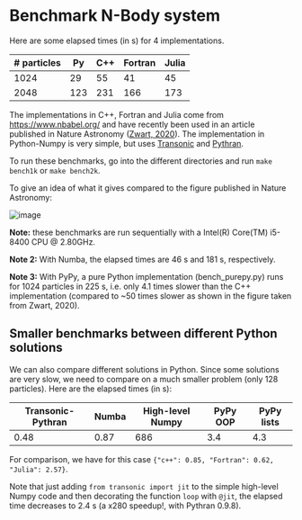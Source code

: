 # Benchmark N-Body system

Here are some elapsed times (in s) for 4 implementations.

| # particles |  Py | C++ | Fortran | Julia |
|-------------|-----|-----|---------|-------|
|     1024    |  29 |  55 |   41    |   45  |
|     2048    | 123 | 231 |  166    |  173  |

The implementations in C++, Fortran and Julia come from https://www.nbabel.org/
and have recently been used in an article published in Nature Astronomy
([Zwart, 2020](https://arxiv.org/pdf/2009.11295.pdf)). The implementation in
Python-Numpy is very simple, but uses
[Transonic](https://transonic.readthedocs.io) and
[Pythran](https://pythran.readthedocs.io).

To run these benchmarks, go into the different directories and run `make
bench1k` or `make bench2k`.

To give an idea of what it gives compared to the figure published in Nature Astronomy:

![image](https://raw.githubusercontent.com/paugier/nbabel/master/py/fig/fig_ecolo_impact_transonic.png)

**Note:** these benchmarks are run sequentially with a Intel(R) Core(TM)
i5-8400 CPU @ 2.80GHz.

**Note 2:** With Numba, the elapsed times are 46 s and 181 s, respectively.

**Note 3:** With PyPy, a pure Python implementation (bench_purepy.py) runs for
1024 particles in 225 s, i.e. only 4.1 times slower than the C++ implementation
(compared to ~50 times slower as shown in the figure taken from Zwart, 2020).

## Smaller benchmarks between different Python solutions

We can also compare different solutions in Python. Since some solutions are
very slow, we need to compare on a much smaller problem (only 128 particles).
Here are the elapsed times (in s):

| Transonic-Pythran | Numba | High-level Numpy | PyPy OOP | PyPy lists |
|-------------------|-------|------------------|----------|------------|
| 0.48              | 0.87  | 686              |  3.4     |  4.3       |

For comparison, we have for this case `{"c++": 0.85, "Fortran": 0.62, "Julia":
2.57}`.

Note that just adding `from transonic import jit` to the simple high-level
Numpy code and then decorating the function `loop` with `@jit`, the elapsed
time decreases to 2.4 s (a x280 speedup!, with Pythran 0.9.8).

